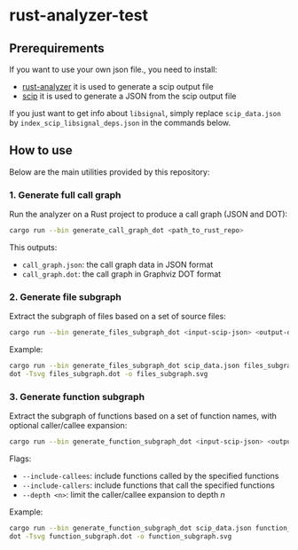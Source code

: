 # rust-analyzer-test

## Prerequirements

If you want to use your own json file., you need to install:
- [rust-analyzer](https://rust-analyzer.github.io/book/installation.html) it is used to generate a scip output file
- [scip](https://github.com/sourcegraph/scip) it is used to generate a JSON from the scip output file  

If you just want to get info about `libsignal`, simply replace `scip_data.json` by `index_scip_libsignal_deps.json` in the commands below.

## How to use

Below are the main utilities provided by this repository:

### 1. Generate full call graph

Run the analyzer on a Rust project to produce a call graph (JSON and DOT):

```bash
cargo run --bin generate_call_graph_dot <path_to_rust_repo>
```

This outputs:
- `call_graph.json`: the call graph data in JSON format  
- `call_graph.dot`: the call graph in Graphviz DOT format

### 2. Generate file subgraph

Extract the subgraph of files based on a set of source files:

```bash
cargo run --bin generate_files_subgraph_dot <input-scip-json> <output-dot-file> <file-path1> [<file-path2> ...]
```

Example:

```bash
cargo run --bin generate_files_subgraph_dot scip_data.json files_subgraph.dot src/lib.rs src/main.rs
dot -Tsvg files_subgraph.dot -o files_subgraph.svg
```

### 3. Generate function subgraph

Extract the subgraph of functions based on a set of function names, with optional caller/callee expansion:

```bash
cargo run --bin generate_function_subgraph_dot <input-scip-json> <output-dot-file> <function-name1> [<function-name2> ...] [--include-callees] [--include-callers] [--depth <n>]
```

Flags:
- `--include-callees`: include functions called by the specified functions  
- `--include-callers`: include functions that call the specified functions  
- `--depth <n>`: limit the caller/callee expansion to depth *n*  

Example:

```bash
cargo run --bin generate_function_subgraph_dot scip_data.json function_subgraph.dot process_data handle_request --include-callers --depth 3
dot -Tsvg function_subgraph.dot -o function_subgraph.svg
```
